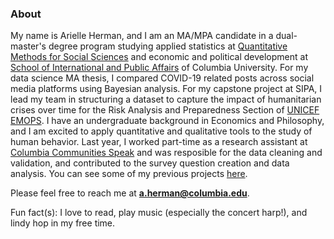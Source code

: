 <!--
**aeherman/aeherman** is a ✨ _special_ ✨ repository because its `README.md` (this file) appears on your GitHub profile.

Here are some ideas to get you started:

- 🔭 I’m currently working on ...
- 🌱 I’m currently learning ...
- 👯 I’m looking to collaborate on ...
- 🤔 I’m looking for help with ...
- 💬 Ask me about ...
- 📫 How to reach me: ...
- 😄 Pronouns: ...
- ⚡ Fun fact: ...
-->

### About
My name is Arielle Herman, and I am an MA/MPA candidate in a dual-master's degree program studying applied statistics at [Quantitative Methods for Social Sciences](http://www.qmss.columbia.edu/) and economic and political development at [School of International and Public Affairs](https://www.sipa.columbia.edu/) of Columbia University.  For my data science MA thesis, I compared COVID-19 related posts across social media platforms using Bayesian analysis.  For my capstone project at SIPA, I lead my team in structuring a dataset to capture the impact of humanitarian crises over time for the Risk Analysis and Preparedness Section of [UNICEF EMOPS](https://www.unicef.org/appeals/global-support). I have an undergraduate background in Economics and Philosophy, and I am excited to apply quantitative and qualitative tools to the study of human behavior.  Last year, I worked part-time as a research assistant at [Columbia Communities Speak](https://www.communitiesspeakproject.com/) and was resposible for the data cleaning and validation, and contributed to the survey question creation and data analysis.  You can see some of my previous projects [here](https://github.com/aeherman/hello-world).

Please feel free to reach me at **a.herman@columbia.edu**.

Fun fact(s): I love to read, play music (especially the concert harp!), and lindy hop in my free time.
